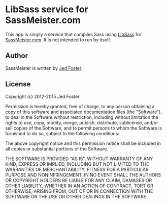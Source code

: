 # LibSass service for SassMeister.com 

This app is simply a service that compiles Sass using [LibSass][libsass] for [SassMeister.com][sassmeister]. It is not intended to run by itself.

## Author
SassMeister is written by [Jed Foster][jedfoster].


## License
Copyright (c) 2012-2015 Jed Foster<br>

Permission is hereby granted, free of charge, to any person obtaining a copy of this software and associated documentation files (the "Software"), to deal in the Software without restriction, including without limitation the rights to use, copy, modify, merge, publish, distribute, sublicense, and/or sell copies of the Software, and to permit persons to whom the Software is furnished to do so, subject to the following conditions:

The above copyright notice and this permission notice shall be included in all copies or substantial portions of the Software.

THE SOFTWARE IS PROVIDED "AS IS", WITHOUT WARRANTY OF ANY KIND, EXPRESS OR IMPLIED, INCLUDING BUT NOT LIMITED TO THE WARRANTIES OF MERCHANTABILITY, FITNESS FOR A PARTICULAR PURPOSE AND NONINFRINGEMENT. IN NO EVENT SHALL THE AUTHORS OR COPYRIGHT HOLDERS BE LIABLE FOR ANY CLAIM, DAMAGES OR OTHER LIABILITY, WHETHER IN AN ACTION OF CONTRACT, TORT OR OTHERWISE, ARISING FROM, OUT OF OR IN CONNECTION WITH THE SOFTWARE OR THE USE OR OTHER DEALINGS IN THE SOFTWARE.

[sassmeister]: http://sassmeister.com
[jedfoster]: http://jedfoster.com
[libsass]: http://libsass.org/

